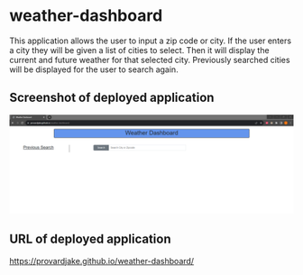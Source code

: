 # weather-dashboard
This application allows the user to input a zip code or city. If the user enters a city they will be given a list of cities to select. Then it will display the current and future weather for that selected city. Previously searched cities will be displayed for the user to search again.

## Screenshot of deployed application
![Alt text](image.png)

## URL of deployed application
https://provardjake.github.io/weather-dashboard/